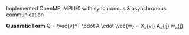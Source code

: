 Implemented OpenMP, MPI I/0 with synchronous & asynchronous communication

**Quadratic Form**
Q = \vec{v}^T \cdot A \cdot \vec{w} = X_{vi} A_{ij} w_{j}
